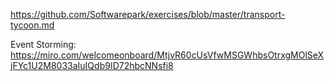 https://github.com/Softwarepark/exercises/blob/master/transport-tycoon.md

Event Storming: https://miro.com/welcomeonboard/MtjvR60cUsVfwMSGWhbsOtrxgMOlSeXjFYc1U2M8033aIuIQdb9ID72hbcNNsfi8
